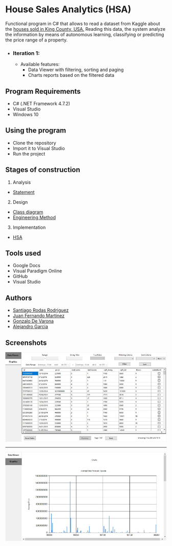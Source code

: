 # House Sales Analytics (HSA)
Functional program in C# that allows to read a dataset from Kaggle about the [houses sold in King County, USA.](https://www.kaggle.com/harlfoxem/housesalesprediction)
Reading this data, the system analyze the information by means of autonomous learning, classifying or predicting the price range of a property.  
  * ### Iteration 1:
    * Available features:
      * Data Viewer with filtering, sorting and paging
      * Charts reports based on the filtered data
## Program Requirements
* C# (.NET Framework 4.7.2)
* Visual Studio
* Windows 10

## Using the program
* Clone the repository
* Import it to Visual Studio
* Run the project

## Stages of construction
1. Analysis
- [Statement](https://github.com/SantiRodas/house-sales-analytics/blob/master/docs/Enunciado.pdf)

2. Design
- [Class diagram](https://github.com/SantiRodas/house-sales-analytics/blob/master/docs/Diagrama%20de%20clases.pdf)
- [Engineering Method](https://github.com/SantiRodas/house-sales-analytics/blob/master/docs/Metodo%20de%20la%20ingenieria.pdf)

3. Implementation
- [HSA](https://github.com/SantiRodas/house-sales-analytics/tree/master/HSA)

## Tools used
* Google Docs
* Visual Paradigm Online
* GitHub
* Visual Studio

## Authors
- [Santiago Rodas Rodriguez](https://github.com/SantiRodas)
- [Juan Fernando Martinez](https://github.com/JuanF2019)
- [Gonzalo De Varona](https://github.com/gonzalodevarona)
- [Alejandro Garcia](https://github.com/AleGarQ)

## Screenshots
![](https://github.com/SantiRodas/house-sales-analytics/blob/master/images/1.JPG)

-------------------------------------------------------------------------------------------------------------

![](https://github.com/SantiRodas/house-sales-analytics/blob/master/images/2.JPG)
